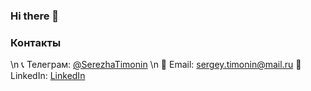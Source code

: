 ### Hi there 👋

### Контакты
\n
📞 Телеграм: [@SerezhaTimonin](https://t.me/Serezha_Timonin)
\n
📧 Email: sergey.timonin@mail.ru
💼 LinkedIn: [LinkedIn](https://www.linkedin.com/in/sergey-timonin/)


<!--
**SergeyTimonin/SergeyTimonin** is a ✨ _special_ ✨ repository because its `README.md` (this file) appears on your GitHub profile.

Here are some ideas to get you started:

- 🔭 I’m currently working on ...
- 🌱 I’m currently learning ...
- 👯 I’m looking to collaborate on ...
- 🤔 I’m looking for help with ...
- 💬 Ask me about ...
- 📫 How to reach me: ...
- 😄 Pronouns: ...
- ⚡ Fun fact: ...
-->
